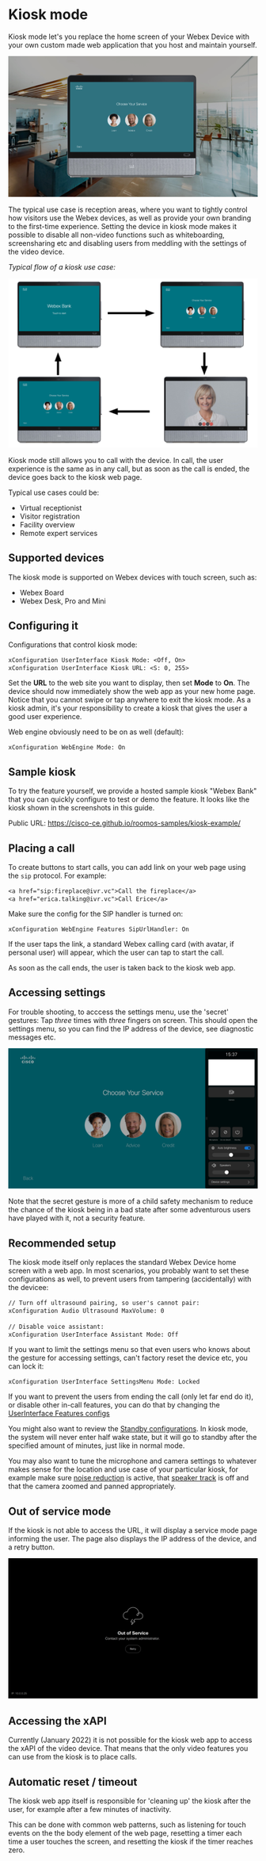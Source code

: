 # Kiosk mode

Kiosk mode let's you replace the home screen of your Webex Device with your own custom made web application that you host and maintain yourself.

<img src="/doc/images/kiosk/overview.png" />

The typical use case is reception areas, where you want to tightly control how visitors use the Webex devices, as well as provide your own branding to the first-time experience. Setting the device in kiosk mode makes it possible to disable all non-video functions such as whiteboarding, screensharing etc and disabling users from meddling with the settings of the video device.

*Typical flow of a kiosk use case:*

<img src="/doc/images/kiosk/flow.png" />


Kiosk mode still allows you to call with the device. In call, the user experience is the same as in any call, but as soon as the call is ended, the device goes back to the kiosk web page.

Typical use cases could be:

* Virtual receptionist
* Visitor registration
* Facility overview
* Remote expert services

## Supported devices

The kiosk mode is supported on Webex devices with touch screen, such as:

* Webex Board
* Webex Desk, Pro and Mini

## Configuring it

Configurations that control kiosk mode:

```
xConfiguration UserInterface Kiosk Mode: <Off, On>
xConfiguration UserInterface Kiosk URL: <S: 0, 255>
```

Set the **URL** to the web site you want to display, then set **Mode** to **On**. The device should now immediately show the web app as your new home page. Notice that you cannot swipe or tap anywhere to exit the kiosk mode. As a kiosk admin, it's your responsibility to create a kiosk that gives the user a good user experience.

Web engine obviously need to be on as well (default):

```
xConfiguration WebEngine Mode: On
```

## Sample kiosk

To try the feature yourself, we provide a hosted sample kiosk "Webex Bank" that you can quickly configure to test or demo the feature. It looks like the kiosk shown in the screenshots in this guide.

Public URL: https://cisco-ce.github.io/roomos-samples/kiosk-example/

## Placing a call

To create buttons to start calls, you can add link on your web page using the `sip` protocol. For example:

```
<a href="sip:fireplace@ivr.vc">Call the fireplace</a>
<a href="erica.talking@ivr.vc">Call Erice</a>
```

Make sure the config for the SIP handler is turned on:

```
xConfiguration WebEngine Features SipUrlHandler: On
```

If the user taps the link, a standard Webex calling card (with avatar, if personal user) will appear, which the user can tap to start the call.

As soon as the call ends, the user is taken back to the kiosk web app.

## Accessing settings

For trouble shooting, to acccess the settings menu, use the 'secret' gestures: Tap *three* times with *three* fingers on screen.
This should open the settings menu, so you can find the IP address of the device, see diagnostic messages etc.

<img src="/doc/images/kiosk/settings.png">

Note that the secret gesture is more of a child safety mechanism to reduce the chance of the kiosk being in a bad state after some adventurous users have played with it, not a security feature.

## Recommended setup

The kiosk mode itself only replaces the standard Webex Device home screen with a web app. In most scenarios, you probably want to set these configurations as well, to prevent users from tampering (accidentally) with the devicee:

```
// Turn off ultrasound pairing, so user's cannot pair:
xConfiguration Audio Ultrasound MaxVolume: 0

// Disable voice assistant:
xConfiguration UserInterface Assistant Mode: Off
```

If you want to limit the settings menu so that even users who knows about the gesture for accessing settings, can't factory reset the device etc, you can lock it:

```
xConfiguration UserInterface SettingsMenu Mode: Locked
```

If you want to prevent the users from ending the call (only let far end do it), or disable other in-call features, you can do that by changing the [UserInterface Features configs](/xapi/search?domain=UserInterface+feat&search=userinterface+features&Type=Configuration)

You might also want to review the [Standby configurations](/xapi/search?search=standby&Type=Configuration). In kiosk mode, the system will never enter half wake state, but it will go to standby after the specified amount of minutes, just like in normal mode.

You may also want to tune the microphone and camera settings to whatever makes sense for the location and use case of your particular kiosk, for example make sure [noise reduction](/xapi/Configuration.Audio.Microphones.NoiseRemoval.Mode/?search=noise) is active, that [speaker track](/xapi/search?search=speakertrack&Type=Configuration) is off and that the camera zoomed and panned appropriately.


## Out of service mode

If the kiosk is not able to access the URL, it will display a service mode page informing the user. The page also displays the IP address of the device, and a retry button.

<img src="/doc/images/kiosk/servicemode.png" />

## Accessing the xAPI

Currently (January 2022) it is not possible for the kiosk web app to access the xAPI of the video device. That means that the only video features you can use from the kiosk is to place calls.

## Automatic reset / timeout

The kiosk web app itself is responsible for 'cleaning up' the kiosk after the user, for example after a few minutes of inactivity.

This can be done with common web patterns, such as listening for touch events on the the body element of the web page, resetting a timer each time a user touches the screen, and resetting the kiosk if the timer reaches zero.


<!--
## Integrating with macros (esp auto-call)

## Out of service mode

## Altnerative: non-web kiosk mode

-->
